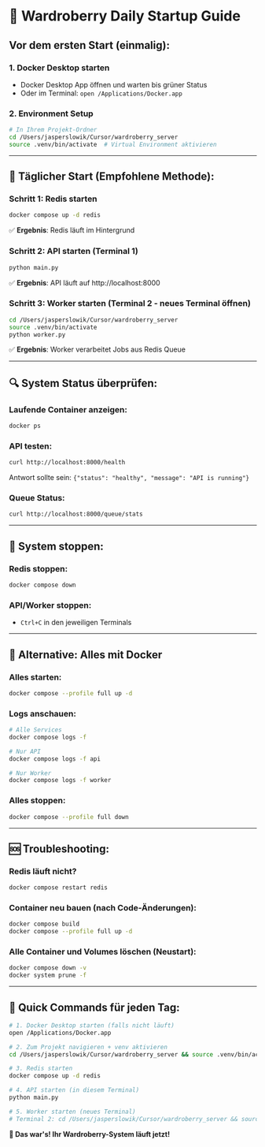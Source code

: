 # 🚀 Wardroberry Daily Startup Guide

## Vor dem ersten Start (einmalig):

### 1. Docker Desktop starten
- Docker Desktop App öffnen und warten bis grüner Status
- Oder im Terminal: `open /Applications/Docker.app`

### 2. Environment Setup
```bash
# In Ihrem Projekt-Ordner
cd /Users/jasperslowik/Cursor/wardroberry_server
source .venv/bin/activate  # Virtual Environment aktivieren
```

---

## 🎯 Täglicher Start (Empfohlene Methode):

### Schritt 1: Redis starten
```bash
docker compose up -d redis
```
✅ **Ergebnis**: Redis läuft im Hintergrund

### Schritt 2: API starten (Terminal 1)
```bash
python main.py
```
✅ **Ergebnis**: API läuft auf http://localhost:8000

### Schritt 3: Worker starten (Terminal 2 - neues Terminal öffnen)
```bash
cd /Users/jasperslowik/Cursor/wardroberry_server
source .venv/bin/activate
python worker.py
```
✅ **Ergebnis**: Worker verarbeitet Jobs aus Redis Queue

---

## 🔍 System Status überprüfen:

### Laufende Container anzeigen:
```bash
docker ps
```

### API testen:
```bash
curl http://localhost:8000/health
```
Antwort sollte sein: `{"status": "healthy", "message": "API is running"}`

### Queue Status:
```bash
curl http://localhost:8000/queue/stats
```

---

## 🛑 System stoppen:

### Redis stoppen:
```bash
docker compose down
```

### API/Worker stoppen:
- `Ctrl+C` in den jeweiligen Terminals

---

## 🔄 Alternative: Alles mit Docker

### Alles starten:
```bash
docker compose --profile full up -d
```

### Logs anschauen:
```bash
# Alle Services
docker compose logs -f

# Nur API
docker compose logs -f api

# Nur Worker  
docker compose logs -f worker
```

### Alles stoppen:
```bash
docker compose --profile full down
```

---

## 🆘 Troubleshooting:

### Redis läuft nicht?
```bash
docker compose restart redis
```

### Container neu bauen (nach Code-Änderungen):
```bash
docker compose build
docker compose --profile full up -d
```

### Alle Container und Volumes löschen (Neustart):
```bash
docker compose down -v
docker system prune -f
```

---

## 📱 Quick Commands für jeden Tag:

```bash
# 1. Docker Desktop starten (falls nicht läuft)
open /Applications/Docker.app

# 2. Zum Projekt navigieren + venv aktivieren
cd /Users/jasperslowik/Cursor/wardroberry_server && source .venv/bin/activate

# 3. Redis starten
docker compose up -d redis

# 4. API starten (in diesem Terminal)
python main.py

# 5. Worker starten (neues Terminal)
# Terminal 2: cd /Users/jasperslowik/Cursor/wardroberry_server && source .venv/bin/activate && python worker.py
```

**🎯 Das war's! Ihr Wardroberry-System läuft jetzt!** 